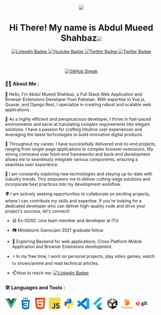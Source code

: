<div id="header" align="center">
  <img src="https://media.giphy.com/media/gjrYDwbjnK8x36xZIO/giphy.gif" width="250"/>
</div>
<div  align="center">
<h1>Hi There! My name is Abdul Mueed Shahbaz<img src="https://media.giphy.com/media/hvRJCLFzcasrR4ia7z/giphy.gif" width="30px"/> </h1>
</div>

<div  align="center" id="badges">
  <a href="https://www.linkedin.com/in/abdul-mueed-shahbaz-8455b618a/">
    <img src="https://img.shields.io/badge/LinkedIn-blue?style=for-the-badge&logo=linkedin&logoColor=white" alt="LinkedIn Badge"/>
  </a>
  <a href="https://www.facebook.com/moeedrajpootx">
    <img src="https://img.shields.io/badge/Facebook-blue?logo=facebook&logoColor=white&style=for-the-badge" alt="Youtube Badge"/>
  </a>
  <a href="https://www.instagram.com/al_mo_eed/">
    <img src="https://img.shields.io/badge/Instagram-red?logo=instagram&logoColor=white&style=for-the-badge" alt="Twitter Badge"/>
  </a>
  <a href="https://twitter.com/mueed_shz">
    <img src="https://img.shields.io/badge/Twitter-blue?style=for-the-badge&logo=twitter&logoColor=white" alt="Twitter Badge"/>
  </a>
</div>
<div align="center">
<img  src="https://komarev.com/ghpvc/?username=Abdul-Mueed-Shahbaz&style=flat-square&color=blue" alt=""/>
</div>
<br/>

<div align="center">

[![GitHub Streak](http://github-readme-streak-stats.herokuapp.com?user=Abdul-Mueed-Shahbaz&theme=tokyonight&hide_border=true&date_format=j%20M%5B%20Y%5D)](https://git.io/streak-stats)

</div>

### :woman_technologist: About Me :

👋 Hello, I'm Abdul Mueed Shahbaz, a Full Stack Web Application and Browser Extensions Developer from Pakistan. With expertise in Vue.js, Quasar, and Django Rest, I specialize in creating robust and scalable web applications.

🚀 As a highly efficient and perspicacious developer, I thrive in fast-paced environments and excel at translating complex requirements into elegant solutions. I have a passion for crafting intuitive user experiences and leveraging the latest technologies to build innovative digital products.

💼 Throughout my career, I have successfully delivered end-to-end projects, ranging from single-page applications to complex browser extensions. My strong command over front-end frameworks and back-end development allows me to seamlessly integrate various components, ensuring a seamless user experience.

🌟 I am constantly exploring new technologies and staying up-to-date with industry trends. This empowers me to deliver cutting-edge solutions and incorporate best practices into my development workflow.

🌍 I am actively seeking opportunities to collaborate on exciting projects, where I can contribute my skills and expertise. If you're looking for a dedicated developer who can deliver high-quality code and drive your project's success, let's connect!

- :smiley: Ex-GDSC core team member and developer at ITU

- :camera: Mindstorm GameJam 2021 graduate fellow

- :seedling: Exploring Backend for web applications, Cross Platform Mobile Application and Browser Extensions development.

- :zap: In my free time, I work on personal projects, play video games, watch tv shows/anime and read technical articles.

- :mailbox:How to reach me: [![Linkedin Badge](https://img.shields.io/badge/-Mueed-blue?style=flat&logo=Linkedin&logoColor=white)](https://www.linkedin.com/in/abdul-mueed-shahbaz-8455b618a/)

### :hammer_and_wrench: Languages and Tools :
<div>
  <img src="https://github.com/devicons/devicon/blob/master/icons/vuejs/vuejs-original.svg" title="VueJS" alt="VUEJS" width="40" height="40"/>&nbsp;
  <img src="https://github.com/devicons/devicon/blob/master/icons/css3/css3-plain-wordmark.svg"  title="CSS3" alt="CSS" width="40" height="40"/>&nbsp;
  <img src="https://github.com/devicons/devicon/blob/master/icons/html5/html5-original.svg" title="HTML5" alt="HTML" width="40" height="40"/>&nbsp;
  <img src="https://github.com/devicons/devicon/blob/master/icons/javascript/javascript-original.svg" title="JavaScript" alt="JavaScript" width="40" height="40"/>&nbsp;
  <img src="https://github.com/devicons/devicon/blob/master/icons/python/python-original.svg" title="Python" alt="Python" width="40" height="40"/>&nbsp;
  <img src="https://github.com/devicons/devicon/blob/master/icons/vscode/vscode-original.svg" title="VSC" alt="VSC" width="40" height="40"/>&nbsp;
  <img src="https://github.com/devicons/devicon/blob/master/icons/flutter/flutter-original.svg" title="Flutter" alt="Flutter" width="40" height="40"/>&nbsp;
  <img src="https://github.com/devicons/devicon/blob/master/icons/unity/unity-original.svg" title="Unity" alt="Unity" width="40" height="40"/>&nbsp;
  <img src="https://github.com/devicons/devicon/blob/master/icons/firebase/firebase-plain-wordmark.svg" title="Firebase" alt="Firebase" width="40" height="40"/>&nbsp;
  <img src="https://github.com/devicons/devicon/blob/master/icons/git/git-original-wordmark.svg" title="Git" **alt="Git" width="40" height="40"/>
</div>

